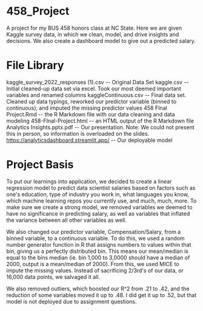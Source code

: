 # 458_Project
A project for my BUS 458 honors class at NC State. Here we are given Kaggle survey data, in which we clean, model, and drive insights and decisions. We also create a dashboard model to give out a predicted salary.

# File Library
kaggle_survey_2022_responses (1).csv -- Original Data Set
kaggle.csv -- Initial cleaned-up data set via excel. Took our most deemed important variables and renamed columns
kaggleContinuous.csv -- Final data set. Cleaned up data typings, reworked our predictor variable (binned to continuous), and imputed the missing predictor values
458 FInal Project.Rmd -- the R Markdown file with our data cleaning and data modeling
458-FInal-Project.html -- an HTML output of the R Markdown file
Analytics Insights.pptx.pdf -- Our presentation. Note: We could not present this in person, so information is overloaded on the slides.
https://analyticsdashboard.streamlit.app/ -- Our deployable model

# Project Basis
To put our learnings into application, we decided to create a linear regression model to predict data scientist salaries based on factors such as one's education, type of industry you work in, what languages you know, which machine learning repos you currently use, and much, much, more. To make sure we create a strong model, we removed variables we deemed to have no significance in predicting salary, as well as variables that inflated the variance between all other variables as well. 

We also changed our predictor variable, Compensation/Salary, from a binned variable, to a continuous variable. To do this, we used a random number generator function in R that assigns numbers to values within that bin, giving us a perfectly distributed bin. This means our mean/median is equal to the bins median (ie. bin 1,000 to 3,0000 should have a median of 2000, output is a mean/median of 2000). From this, we used MICE to impute the missing values. Instead of sacrificing 2/3rd's of our data, or 16,000 data points, we salvaged it all. 

We also removed outliers, which boosted our R^2 from .21 to .42, and the reduction of some variables moved it up to .48. I did get it up to .52, but that model is not deployed due to assignment questions.

